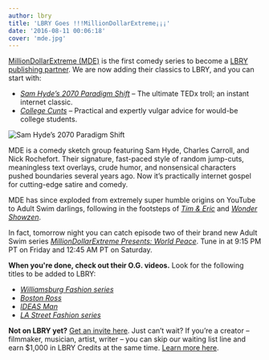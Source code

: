 ```yaml
---
author: lbry
title: 'LBRY Goes !!!MillionDollarExtreme¡¡¡'
date: '2016-08-11 00:06:18'
cover: 'mde.jpg'
---
```

[MillionDollarExtreme (MDE)](https://en.wikipedia.org/wiki/Million_Dollar_Extreme) is the first comedy series to become a [LBRY publishing partner](https://lbry.io/publish). We are now adding their classics to LBRY, and you can start with:

- *[Sam Hyde’s 2070 Paradigm Shift](lbry://samhyde2070)* – The ultimate TEDx troll; an instant internet classic.
- *[College Cunts](lbry://collegecunts)* – Practical and expertly vulgar advice for would-be college students. 

![Sam Hyde’s 2070 Paradigm Shift](/img/news/mde-sam-hyde.png)

MDE is a comedy sketch group featuring Sam Hyde, Charles Carroll, and Nick Rochefort. Their signature, fast-paced style of random jump-cuts, meaningless text overlays, crude humor, and nonsensical characters pushed boundaries several years ago. Now it’s practically internet gospel for cutting-edge satire and comedy.

MDE has since exploded from extremely super humble origins on YouTube to Adult Swim darlings, following in the footsteps of *[Tim & Eric](https://en.wikipedia.org/wiki/Tim_%26_Eric)* and *[Wonder Showzen](https://en.wikipedia.org/wiki/Wonder_Showzen)*.

In fact, tomorrow night you can catch episode two of their brand new Adult Swim series *[MillionDollarExtreme Presents: World Peace](http://www.adultswim.com/videos/schedule)*. Tune in at 9:15 PM PT on Friday and 12:45 AM PT on Saturday.

**When you're done, check out their O.G. videos.** Look for the following titles to be added to LBRY:

- *[Williamsburg Fashion series](lbry://WilliamsburgFashion1)*
- *[Boston Ross](lbry://BostonRoss)*
- *[IDEAS Man](lbry://IDEASman)*
- *[LA Street Fashion series](lbry://LAstreetFashion1)*

**Not on LBRY yet?** [Get an invite here](https://lbry.io/get). Just can’t wait? If you’re a creator – filmmaker, musician, artist, writer – you can skip our waiting list line and earn $1,000 in LBRY Credits at the same time. [Learn more here](https://lbry.io/publish). 


